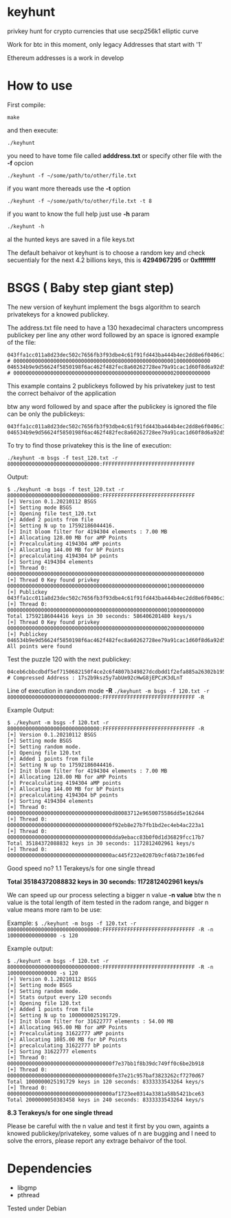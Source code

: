 # keyhunt
privkey hunt for crypto currencies that use secp256k1  elliptic curve

Work for btc in this moment, only legacy Addresses that start with '1'

Ethereum addresses is a work in develop

# How to use
First compile:

``make``

and then execute:

``./keyhunt``

you need to have tome file called **adddress.txt** or specify other file with the **-f** opcion

``./keyhunt -f ~/some/path/to/other/file.txt``

if you want more thereads use the **-t** option

``./keyhunt -f ~/some/path/to/other/file.txt -t 8``

if you want to know the full help just use **-h** param

``./keyhunt -h``

al the hunted keys are saved in a file keys.txt

The default behaivor ot keyhunt is to choose a random key and check secuentialy for the next 4.2 billions keys, this is **4294967295** or **0xffffffff**

# BSGS ( Baby step giant step)

The new version of keyhunt implement the bsgs algorithm to search privatekeys for a knowed publickey.

The address.txt file need to have a 130 hexadecimal characters uncompress publickey per line any other word followed by an space is ignored example of the file:

```
043ffa1cc011a8d23dec502c7656fb3f93dbe4c61f91fd443ba444b4ec2dd8e6f0406c36edf3d8a0dfaa7b8f309b8f1276a5c04131762c23594f130a023742bdde # 0000000000000000000000000000000000800000000000000000100000000000
046534b9e9d56624f5850198f6ac462f482fec8a60262728ee79a91cac1d60f8d6a92d5131a20f78e26726a63d212158b20b14c3025ebb9968c890c4bab90bfc69 # 0000000000000000000000000000000000800000000000000000200000000000
```

This example contains 2 publickeys followed by his privatekey just to test the correct behaivor of the application

btw any word followed by and space after the publickey is ignored the file can be only the publickeys:

```
043ffa1cc011a8d23dec502c7656fb3f93dbe4c61f91fd443ba444b4ec2dd8e6f0406c36edf3d8a0dfaa7b8f309b8f1276a5c04131762c23594f130a023742bdde
046534b9e9d56624f5850198f6ac462f482fec8a60262728ee79a91cac1d60f8d6a92d5131a20f78e26726a63d212158b20b14c3025ebb9968c890c4bab90bfc69
```

To try to find those privatekey this is the line of execution:

`` ./keyhunt -m bsgs -f test_120.txt -r 800000000000000000000000000000:FFFFFFFFFFFFFFFFFFFFFFFFFFFFFF ``

Output:

```
$ ./keyhunt -m bsgs -f test_120.txt -r 800000000000000000000000000000:FFFFFFFFFFFFFFFFFFFFFFFFFFFFFF
[+] Version 0.1.20210112 BSGS
[+] Setting mode BSGS
[+] Opening file test_120.txt
[+] Added 2 points from file
[+] Setting N up to 17592186044416.
[+] Init bloom filter for 4194304 elements : 7.00 MB
[+] Allocating 128.00 MB for aMP Points
[+] Precalculating 4194304 aMP points
[+] Allocating 144.00 MB for bP Points
[+] precalculating 4194304 bP points
[+] Sorting 4194304 elements
[+] Thread 0: 0000000000000000000000000000000000800000000000000000000000000000
[+] Thread 0 Key found privkey 0000000000000000000000000000000000800000000000000000100000000000
[+] Publickey 043ffa1cc011a8d23dec502c7656fb3f93dbe4c61f91fd443ba444b4ec2dd8e6f0406c36edf3d8a0dfaa7b8f309b8f1276a5c04131762c23594f130a023742bdde
[+] Thread 0: 0000000000000000000000000000000000800000000000000000100000000000
Total 17592186044416 keys in 30 seconds: 586406201480 keys/s
[+] Thread 0 Key found privkey 0000000000000000000000000000000000800000000000000000200000000000
[+] Publickey 046534b9e9d56624f5850198f6ac462f482fec8a60262728ee79a91cac1d60f8d6a92d5131a20f78e26726a63d212158b20b14c3025ebb9968c890c4bab90bfc69
All points were found
```

Test the puzzle 120 with the next publickey:

```
04ceb6cbbcdbdf5ef7150682150f4ce2c6f4807b349827dcdbdd1f2efa885a26302b195386bea3f5f002dc033b92cfc2c9e71b586302b09cfe535e1ff290b1b5ac # Compressed Address : 17s2b9ksz5y7abUm92cHwG8jEPCzK3dLnT
```

Line of execution in random mode **-R**
``./keyhunt -m bsgs -f 120.txt -r 800000000000000000000000000000:FFFFFFFFFFFFFFFFFFFFFFFFFFFFFF -R`` 


Example Output:

```
$ ./keyhunt -m bsgs -f 120.txt -r 800000000000000000000000000000:FFFFFFFFFFFFFFFFFFFFFFFFFFFFFF -R
[+] Version 0.1.20210112 BSGS
[+] Setting mode BSGS
[+] Setting random mode.
[+] Opening file 120.txt
[+] Added 1 points from file
[+] Setting N up to 17592186044416.
[+] Init bloom filter for 4194304 elements : 7.00 MB
[+] Allocating 128.00 MB for aMP Points
[+] Precalculating 4194304 aMP points
[+] Allocating 144.00 MB for bP Points
[+] precalculating 4194304 bP points
[+] Sorting 4194304 elements
[+] Thread 0: 0000000000000000000000000000000000d80083712e9650075586dd5e162d44
[+] Thread 0: 0000000000000000000000000000000000f92eb8e27b7fb1bd2ec4eb4ac223a1
[+] Thread 0: 0000000000000000000000000000000000dda9ebacc83b0f0d1d36829fcc17b7
Total 35184372088832 keys in 30 seconds: 1172812402961 keys/s
[+] Thread 0: 0000000000000000000000000000000000ac445f232e0207b9cf46b73e106fed
```

Good speed no? 1.1 Terakeys/s for one single thread

**Total 35184372088832 keys in 30 seconds: 1172812402961 keys/s**

We can speed up our process selecting a bigger n value **-n value** btw the n value is the total length of item tested in the radom range, and bigger n value means more ram to be use:

Example:
``$ ./keyhunt -m bsgs -f 120.txt -r 800000000000000000000000000000:FFFFFFFFFFFFFFFFFFFFFFFFFFFFFF -R -n 1000000000000000 -s 120``

Example output:

```
$ ./keyhunt -m bsgs -f 120.txt -r 800000000000000000000000000000:FFFFFFFFFFFFFFFFFFFFFFFFFFFFFF -R -n 1000000000000000 -s 120
[+] Version 0.1.20210112 BSGS
[+] Setting mode BSGS
[+] Setting random mode.
[+] Stats output every 120 seconds
[+] Opening file 120.txt
[+] Added 1 points from file
[+] Setting N up to 1000000025191729.
[+] Init bloom filter for 31622777 elements : 54.00 MB
[+] Allocating 965.00 MB for aMP Points
[+] Precalculating 31622777 aMP points
[+] Allocating 1085.00 MB for bP Points
[+] precalculating 31622777 bP points
[+] Sorting 31622777 elements
[+] Thread 0: 0000000000000000000000000000000000f7e37bb1f8b39dc749ff0c6be2b918
[+] Thread 0: 0000000000000000000000000000000000fe37e21c957baf3823262cf7270d67
Total 1000000025191729 keys in 120 seconds: 8333333543264 keys/s
[+] Thread 0: 0000000000000000000000000000000000af1723ee0314a3381a58b5421bce63
Total 2000000050383458 keys in 240 seconds: 8333333543264 keys/s

```

**8.3 Terakeys/s for one single thread**

Please be careful with the n value and test it first by you own, againts a knowed publickey/privatekey, some values of n are bugging and I need to solve the errors, please report any extrage behaivor of the tool.

# Dependencies
- libgmp
- pthread

Tested under Debian
